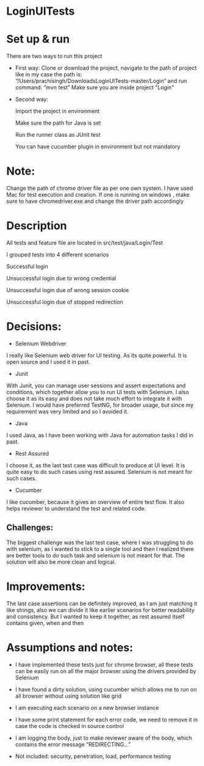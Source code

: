 # LoginUITests

# Set up & run

There are two ways to run this project

* First way:
Clone or download the project, navigate to the path of project like in my case the path is: “/Users/prachisingh/DownloadsLoginUITests-master/Login” and run command: “mvn test”
Make sure you are inside project "Login"
 
* Second way:

  Import the project in environment

  Make sure the path for Java is set

  Run the runner class as JUnit test

  You can have cucumber plugin in environment but not mandatory

# Note:
Change the path of chrome driver file as per one own system.
I have used Mac for test execution and creation. If one is running on windows , make sure to have chromedriver.exe and change the driver path accordingly

# Description
All tests and feature file are located in src/test/java/Login/Test

I grouped tests into 4 different scenarios

Successful login

Unsuccessful login due to wrong credential

Unsuccessful login due of wrong session cookie

Unsuccessful login due of stopped redirection


# Decisions:

* Selenium Webdriver

I really like Selenium web driver for UI testing. As its quite powerful. It is open source and I used it in past.

* Junit

With Junit, you can manage user sessions and assert expectations and conditions, which together allow you to run UI tests with Selenium. I also choose it as its easy and does not take much effort to integrate it with Selenium. I would have preferred TestNG, for broader usage, but since my requirement was very limited and so I avoided it.

* Java

I used Java, as I have been working with Java for automation tasks I did in past.

* Rest Assured

I choose it, as the last test case was difficult to produce at UI level. It is quite easy to do such cases using rest assured. Selenium is not meant for such cases. 

* Cucumber

I like cucumber, because it gives an overview of entire test flow. It also helps reviewer to understand the test and related code.

## Challenges:

The biggest challenge was the last test case, where I was struggling to do with selenium, as I wanted to stick to a single tool and then I realized there are better tools to do such task and selenium is not meant for that. The solution will also be more clean and logical.

# Improvements:

The last case assertions can be definitely improved, as I am just matching it like strings, also we can divide it like earlier scenarios for better readability and consistency. But I wanted to keep it together, as rest assured itself contains given, when and then

# Assumptions and notes:

* I have implemented these tests just for chrome browser, all these tests can be easily run on all the major browser using the drivers provided by Selenium

* I have found a dirty solution, using cucumber which allows me to run on all browser without using solution like grid

* I am executing each scenario on a new browser instance

* I have some print statement for each error code, we need to remove it in case the code is checked in source control

* I am logging the body, just to make reviewer aware of the body, which contains the error message “REDIRECTING…” 

* Not included: security, penetration, load, performance testing
